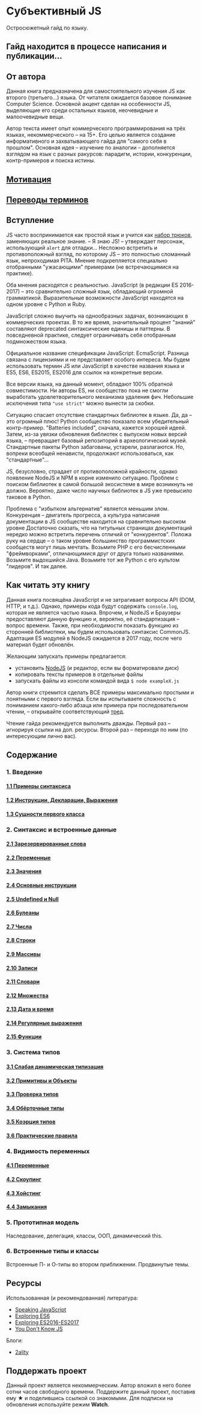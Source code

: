 # Субъективный JS

Остросюжетный гайд по языку.

## Гайд находится в процессе написания и публикации...

## От автора

Данная книга предназначена для самостоятельного изучения JS как второго (третьего...) языка.
От читателя ожидается базовое понимание Computer Science. Основной акцент сделан на особенности JS,
выделяющие его среди остальных языков, неочевидные и малоочевидные вещи.

Автор текста имеет опыт коммерческого программирования на трёх языках, некоммерческого – на 15+.
Его целью является создание информативного и захватывающего гайда для "самого себя в прошлом".
Основная идея – изучение по аналогии – дополняется взглядом на язык с разных ракурсов:
парадигм, истории, конкуренции, контр-примеров и поиска истины.

## [Мотивация](./content/0.1.motivation.md)

## [Переводы терминов](./content/0.2.translations.md)

## Вступление

JS часто воспринимается как простой язык и учится как [набор трюков](https://github.com/loverajoel/jstips),
заменяющих реальное знание. – Я знаю JS! – утверждает персонаж, использующий `alert` для отладки...
Несложно встретить и противоположный взгляд, по которому JS – это полностью
сломанный язык, непроходимая PITA. Мнение подкрепляется специально отобранными "ужасающими" примерами
(не встречающимися на практике).

Оба мнения расходятся с реальностью. JavaScript (в редакции ES 2016-2017) – это сравнительно
сложный язык, обладающий огромной грамматикой. Выразительные возможности JavaScript находятся на одном уровне с Python и Ruby.

JavaScript сложно выучить на однообразных задачах, возникающих в коммерческих проектах.
В то же время, значительный процент "знаний" составляют deprecated синтаксические единицы и паттерны.
В повседневной практике, следует ограничивать себя отобранным подмножеством языка.

Официальное название спецификации JavaScript: EcmaScript. Разница связана с лицензиями и не представляет
особого интереса. Мы будем использовать термин JS или JavaScript в качестве названия языка и
ES5, ES6, ES2015, ES2016 для ссылок на конкретные версии.

Все версии языка, на данный момент, обладают 100% обратной совместимости.
Ни авторы ES, ни сообщество пока не смогли выработать удовлетворительного механизма удаления фич.
Небольшие исключения типа `"use strict"` можно вынести за скобки.

Ситуацию спасает отсутствие стандартных библиотек в языке. Да, да – это огромный плюс!
Python сообщество показало всем убедительный контр-пример. "Batteries included", сначала, кажется хорошей идеей.
Затем, из-за увязки обновления библиотек с выпуском новых версий языка, – превращает базовый репозиторий в археологический музей.
Стандартные пакеты Python забагованы, устарели, разлагаются. Но, вопреки всеобщей ненависти, продолжают использоваться, как "стандартные"...

JS, безусловно, страдает от противоположной крайности, однако появление NodeJS и NPM в корне изменило ситуацию.
Проблем с поиском библиотек в самой большой экосистеме в мире возникнуть не должно.
Вероятно, даже число научных библиотек в JS уже превысило таковое в Python.

Проблема с "избытком альтернатив" является меньшим злом. Конкуренция – двигатель прогресса, а
культура написания документации в JS сообществе находится на сравнительно высоком уровне
Достаточно сказать, что на титульных страницах документаций нередко можно встретить перечень отличий от "конкурентов".
Положа руку на сердце – о таком уровне большинство программистских сообществ могут лишь мечтать.
Возьмите PHP с его бесчисленными "фреймворками", отличающимися друг от друга только названиями.
Возьмите выдохшийся Java. Возьмите тот же Python с его культом "лидеров". И так далее.

## Как читать эту книгу

Данная книга посвящёна JavaScript и не затрагивает вопросы API (DOM, HTTP, и т.д.). Однако, примеры кода
будут содержать `console.log`, которая не является частью языка. Впрочем, и NodeJS и Браузеры
предоставляют данную функцию и, вероятно, её стандартизация – вопрос времени.
Также, при необходимости показать функцию из сторонней библиотеки, мы будем использовать синтаксис CommonJS.
Адаптация ES модулей в NodeJS ожидается в 2017 году, после чего материал будет обновлён.

Желающим запускать примеры предлагается:

* установить [NodeJS](https://nodejs.org/en/) (и редактор, если вы форматировали диск)
* копировать тексты примеров в отдельные файлы
* запускать файлы из консоли командой вида `$ node exampleX.js`

Автор книги стремится сделать ВСЕ примеры максимально простыми и понятными с первого взгляда.
Если вы испытываете сложность с пониманием какого-либо абзаца или примера при последовательном чтении, –
открывайте соответствующий [тред](https://github.com/ivan-kleshnin/subjective-js/issues).

Чтение гайда рекомендуется выполнить дважды. Первый раз – игнорируя ссылки на доп. ресурсы.
Второй раз – переходя по ним (по интересующим лично вас).

## Содержание

### 1. Введение

#### [1.1 Примеры синтаксиса](./content/1.1.syntax-examples.md)

#### [1.2 Инструкции, Декларации, Выражения](./content/1.2.statements-declarations-expressions.md)

#### [1.3 Сущности первого класса](./content/1.3.first-class-things.md)

### 2. Синтаксис и встроенные данные

#### [2.1 Зарезервированные слова](./content/2.1.keywords.md)

#### [2.2 Переменные](./content/2.2.variables.md)

#### [2.3 Значения](./content/2.2.variables.md)

#### [2.4 Основные инструкции](./content/2.4.basic-statements.md)

#### [2.5 Undefined и Null](./content/2.5.basic-nil.md)

#### [2.6 Булеаны](./content/2.6.basic-boolean.md)

#### [2.7 Числа](./content/2.7.basic-number.md)

#### [2.8 Строки](./content/2.8.basic-string.md)

#### [2.9 Массивы](./content/2.9.basic-array.md)

#### [2.10 Записи](./content/2.10.basic-object.md)

#### [2.11 Словари](./content/2.11.basic-map.md)

#### [2.12 Множества](./content/2.12.basic-set.md)

#### [2.13 Дата и время](./content/2.13.basic-date.md)

#### [2.14 Регулярные выражения](./content/2.14.basic-regex.md)

#### [2.15 Функции](./content/2.15.basic-function.md)

### 3. Система типов

#### [3.1 Слабая динамическая типизация](./content/3.1.weak-typing.md)

#### [3.2 Примитивы и Объекты](./content/3.2.primitives-and-objects.md)

#### [3.3 Проверка типов](./content/3.3.type-checking.md)

#### [3.4 Обёрточные типы](./content/3.4.wrapper-classes.md)

#### [3.5 Коэрция типов](./content/3.5.type-coercion.md)

#### [3.6 Практические правила](./content/3.6.practical-rules.md)

### 4. Видимость переменных

#### [4.1 Переменные](./content/4.1.variables.md)

#### [4.2 Скоупинг](./content/4.2.scoping.md)

#### [4.3 Хойстинг](./content/4.3.hoisting.md)

#### [4.4 Замыкания](./content/4.4.closures.md)

### 5. Прототипная модель

Наследование, делегация, классы, ООП, динамический this.

### 6. Встроенные типы и классы

Встроенные П- и О-типы во втором приближении. Продвинутые темы.

## Ресурсы

Использованная (и рекомендованная) литература:

* [Speaking JavaScript](http://speakingjs.com/es5/index.html)
* [Exploring ES6](http://exploringjs.com/es6/index.html)
* [Exploring ES2016-ES2017](https://leanpub.com/exploring-es2016-es2017/read)
* [You Don't Know JS](https://github.com/getify/You-Dont-Know-JS)

Блоги:

* [2ality](http://www.2ality.com)

## Поддержать проект

Данный проект является некоммерческим. Автор вложил в него более сотни часов свободного времени.
Поддержите данный проект, поставив ему &starf; и поделившись ссылкой
со знакомыми. Для подписки на обновления используйте режим **Watch**.
